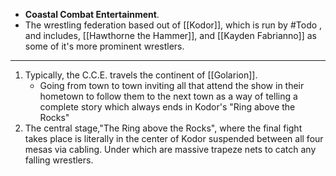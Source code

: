 - **Coastal Combat Entertainment**. 
- The wrestling federation based out of [[Kodor]], which is run by #Todo , and includes, [[Hawthorne the Hammer]], and [[Kayden Fabrianno]] as some of it's more prominent wrestlers.

---
1. Typically, the C.C.E. travels the continent of [[Golarion]]. 
	- Going from town to town inviting all that attend the show in their hometown to follow them to the next town as a way of telling a complete story which always ends in Kodor's "Ring above the Rocks" 
2. The central stage,"The Ring above the Rocks", where the final fight takes place is literally in the center of Kodor suspended between all four mesas via cabling. Under which are massive trapeze nets to catch any falling wrestlers.